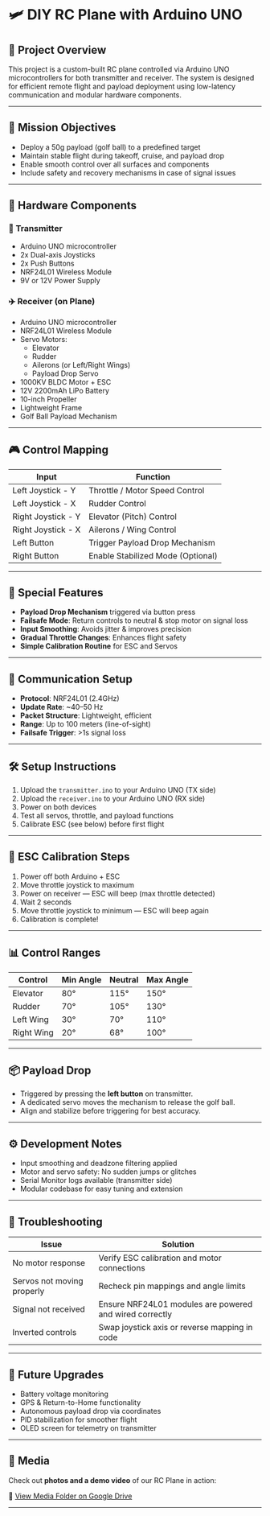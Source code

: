 # 🛩️ DIY RC Plane with Arduino UNO

## 📌 Project Overview
This project is a custom-built RC plane controlled via Arduino UNO microcontrollers for both transmitter and receiver. The system is designed for efficient remote flight and payload deployment using low-latency communication and modular hardware components.

---

## 🎯 Mission Objectives
- Deploy a 50g payload (golf ball) to a predefined target
- Maintain stable flight during takeoff, cruise, and payload drop
- Enable smooth control over all surfaces and components
- Include safety and recovery mechanisms in case of signal issues

---

## 🧰 Hardware Components

### 🔭 Transmitter
- Arduino UNO microcontroller
- 2x Dual-axis Joysticks
- 2x Push Buttons
- NRF24L01 Wireless Module
- 9V or 12V Power Supply

### ✈️ Receiver (on Plane)
- Arduino UNO microcontroller
- NRF24L01 Wireless Module
- Servo Motors:
  - Elevator
  - Rudder
  - Ailerons (or Left/Right Wings)
  - Payload Drop Servo
- 1000KV BLDC Motor + ESC
- 12V 2200mAh LiPo Battery
- 10-inch Propeller
- Lightweight Frame
- Golf Ball Payload Mechanism

---

## 🎮 Control Mapping

| Input        | Function                            |
|--------------|-------------------------------------|
| Left Joystick - Y | Throttle / Motor Speed Control     |
| Left Joystick - X | Rudder Control                    |
| Right Joystick - Y | Elevator (Pitch) Control           |
| Right Joystick - X | Ailerons / Wing Control           |
| Left Button    | Trigger Payload Drop Mechanism    |
| Right Button   | Enable Stabilized Mode (Optional) |

---

## 🧠 Special Features
- **Payload Drop Mechanism** triggered via button press
- **Failsafe Mode**: Return controls to neutral & stop motor on signal loss
- **Input Smoothing**: Avoids jitter & improves precision
- **Gradual Throttle Changes**: Enhances flight safety
- **Simple Calibration Routine** for ESC and Servos

---

## 📶 Communication Setup
- **Protocol**: NRF24L01 (2.4GHz)
- **Update Rate**: ~40–50 Hz
- **Packet Structure**: Lightweight, efficient
- **Range**: Up to 100 meters (line-of-sight)
- **Failsafe Trigger**: >1s signal loss

---

## 🛠️ Setup Instructions
1. Upload the `transmitter.ino` to your Arduino UNO (TX side)
2. Upload the `receiver.ino` to your Arduino UNO (RX side)
3. Power on both devices
4. Test all servos, throttle, and payload functions
5. Calibrate ESC (see below) before first flight

---

## 🧪 ESC Calibration Steps
1. Power off both Arduino + ESC
2. Move throttle joystick to maximum
3. Power on receiver — ESC will beep (max throttle detected)
4. Wait 2 seconds
5. Move throttle joystick to minimum — ESC will beep again
6. Calibration is complete!

---

## 📊 Control Ranges

| Control      | Min Angle | Neutral | Max Angle |
|--------------|-----------|---------|-----------|
| Elevator     | 80°       | 115°    | 150°      |
| Rudder       | 70°       | 105°    | 130°      |
| Left Wing    | 30°       | 70°     | 110°      |
| Right Wing   | 20°       | 68°     | 100°      |

---

## 📦 Payload Drop
- Triggered by pressing the **left button** on transmitter.
- A dedicated servo moves the mechanism to release the golf ball.
- Align and stabilize before triggering for best accuracy.

---

## ⚙️ Development Notes
- Input smoothing and deadzone filtering applied
- Motor and servo safety: No sudden jumps or glitches
- Serial Monitor logs available (transmitter side)
- Modular codebase for easy tuning and extension

---

## 🧯 Troubleshooting

| Issue                        | Solution                                                       |
|-----------------------------|----------------------------------------------------------------|
| No motor response           | Verify ESC calibration and motor connections                   |
| Servos not moving properly  | Recheck pin mappings and angle limits                          |
| Signal not received         | Ensure NRF24L01 modules are powered and wired correctly        |
| Inverted controls           | Swap joystick axis or reverse mapping in code                  |

---

## 🚀 Future Upgrades
- Battery voltage monitoring
- GPS & Return-to-Home functionality
- Autonomous payload drop via coordinates
- PID stabilization for smoother flight
- OLED screen for telemetry on transmitter

---

## 📁 Media

Check out **photos and a demo video** of our RC Plane in action:

🔗 [View Media Folder on Google Drive]((https://drive.google.com/drive/folders/1p52yfGMgNG2yOnZ-6FqaJbEAEQVLFnDp?usp=sharing))

---
